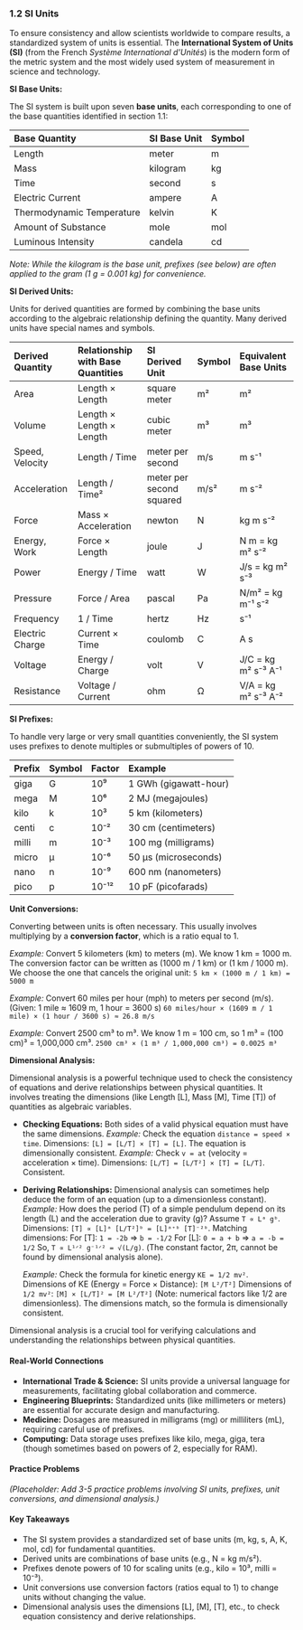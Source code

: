### 1.2 SI Units
To ensure consistency and allow scientists worldwide to compare results, a standardized system of units is essential. The **International System of Units (SI)** (from the French *Système International d'Unités*) is the modern form of the metric system and the most widely used system of measurement in science and technology.

**SI Base Units:**

The SI system is built upon seven **base units**, each corresponding to one of the base quantities identified in section 1.1:

| Base Quantity             | SI Base Unit | Symbol |
| :------------------------ | :----------- | :----- |
| Length                    | meter        | m      |
| Mass                      | kilogram     | kg     |
| Time                      | second       | s      |
| Electric Current          | ampere       | A      |
| Thermodynamic Temperature | kelvin       | K      |
| Amount of Substance       | mole         | mol    |
| Luminous Intensity        | candela      | cd     |

*Note: While the kilogram is the base unit, prefixes (see below) are often applied to the gram (1 g = 0.001 kg) for convenience.*

**SI Derived Units:**

Units for derived quantities are formed by combining the base units according to the algebraic relationship defining the quantity. Many derived units have special names and symbols.

| Derived Quantity | Relationship with Base Quantities | SI Derived Unit | Symbol | Equivalent Base Units |
| :--------------- | :-------------------------------- | :-------------- | :----- | :-------------------- |
| Area             | Length × Length                   | square meter    | m²     | m²                    |
| Volume           | Length × Length × Length          | cubic meter     | m³     | m³                    |
| Speed, Velocity  | Length / Time                     | meter per second| m/s    | m s⁻¹                 |
| Acceleration     | Length / Time²                    | meter per second squared | m/s² | m s⁻² |
| Force            | Mass × Acceleration               | newton          | N      | kg m s⁻²              |
| Energy, Work     | Force × Length                    | joule           | J      | N m = kg m² s⁻²       |
| Power            | Energy / Time                     | watt            | W      | J/s = kg m² s⁻³       |
| Pressure         | Force / Area                      | pascal          | Pa     | N/m² = kg m⁻¹ s⁻²     |
| Frequency        | 1 / Time                          | hertz           | Hz     | s⁻¹                   |
| Electric Charge  | Current × Time                    | coulomb         | C      | A s                   |
| Voltage          | Energy / Charge                   | volt            | V      | J/C = kg m² s⁻³ A⁻¹   |
| Resistance       | Voltage / Current                 | ohm             | Ω      | V/A = kg m² s⁻³ A⁻²   |

**SI Prefixes:**

To handle very large or very small quantities conveniently, the SI system uses prefixes to denote multiples or submultiples of powers of 10.

| Prefix | Symbol | Factor     | Example         |
| :----- | :----- | :--------- | :-------------- |
| giga   | G      | 10⁹        | 1 GWh (gigawatt-hour) |
| mega   | M      | 10⁶        | 2 MJ (megajoules) |
| kilo   | k      | 10³        | 5 km (kilometers) |
| centi  | c      | 10⁻²       | 30 cm (centimeters) |
| milli  | m      | 10⁻³       | 100 mg (milligrams) |
| micro  | µ      | 10⁻⁶       | 50 µs (microseconds) |
| nano   | n      | 10⁻⁹       | 600 nm (nanometers) |
| pico   | p      | 10⁻¹²      | 10 pF (picofarads) |

**Unit Conversions:**

Converting between units is often necessary. This usually involves multiplying by a **conversion factor**, which is a ratio equal to 1.

*Example:* Convert 5 kilometers (km) to meters (m).
We know 1 km = 1000 m. The conversion factor can be written as (1000 m / 1 km) or (1 km / 1000 m). We choose the one that cancels the original unit:
`5 km × (1000 m / 1 km) = 5000 m`

*Example:* Convert 60 miles per hour (mph) to meters per second (m/s).
(Given: 1 mile ≈ 1609 m, 1 hour = 3600 s)
`60 miles/hour × (1609 m / 1 mile) × (1 hour / 3600 s) ≈ 26.8 m/s`

*Example:* Convert 2500 cm³ to m³.
We know 1 m = 100 cm, so 1 m³ = (100 cm)³ = 1,000,000 cm³.
`2500 cm³ × (1 m³ / 1,000,000 cm³) = 0.0025 m³`

**Dimensional Analysis:**

Dimensional analysis is a powerful technique used to check the consistency of equations and derive relationships between physical quantities. It involves treating the dimensions (like Length [L], Mass [M], Time [T]) of quantities as algebraic variables.

*   **Checking Equations:** Both sides of a valid physical equation must have the same dimensions.
    *Example:* Check the equation `distance = speed × time`.
    Dimensions: `[L] = [L/T] × [T] = [L]`. The equation is dimensionally consistent.
    *Example:* Check `v = at` (velocity = acceleration × time).
    Dimensions: `[L/T] = [L/T²] × [T] = [L/T]`. Consistent.
*   **Deriving Relationships:** Dimensional analysis can sometimes help deduce the form of an equation (up to a dimensionless constant).
    *Example:* How does the period (T) of a simple pendulum depend on its length (L) and the acceleration due to gravity (g)?
    Assume `T ∝ Lᵃ gᵇ`. Dimensions: `[T] ∝ [L]ᵃ [L/T²]ᵇ = [L]ᵃ⁺ᵇ [T]⁻²ᵇ`.
    Matching dimensions:
    For [T]: `1 = -2b` => `b = -1/2`
    For [L]: `0 = a + b` => `a = -b = 1/2`
    So, `T ∝ L¹ᐟ² g⁻¹ᐟ² = √(L/g)`. (The constant factor, 2π, cannot be found by dimensional analysis alone).

    *Example:* Check the formula for kinetic energy `KE = 1/2 mv²`.
    Dimensions of KE (Energy = Force × Distance): `[M L²/T²]`
    Dimensions of `1/2 mv²`: `[M] × [L/T]² = [M L²/T²]` (Note: numerical factors like 1/2 are dimensionless).
    The dimensions match, so the formula is dimensionally consistent.

Dimensional analysis is a crucial tool for verifying calculations and understanding the relationships between physical quantities.

#### Real-World Connections

*   **International Trade & Science:** SI units provide a universal language for measurements, facilitating global collaboration and commerce.
*   **Engineering Blueprints:** Standardized units (like millimeters or meters) are essential for accurate design and manufacturing.
*   **Medicine:** Dosages are measured in milligrams (mg) or milliliters (mL), requiring careful use of prefixes.
*   **Computing:** Data storage uses prefixes like kilo, mega, giga, tera (though sometimes based on powers of 2, especially for RAM).

#### Practice Problems

*(Placeholder: Add 3-5 practice problems involving SI units, prefixes, unit conversions, and dimensional analysis.)*

#### Key Takeaways

*   The SI system provides a standardized set of base units (m, kg, s, A, K, mol, cd) for fundamental quantities.
*   Derived units are combinations of base units (e.g., N = kg m/s²).
*   Prefixes denote powers of 10 for scaling units (e.g., kilo = 10³, milli = 10⁻³).
*   Unit conversions use conversion factors (ratios equal to 1) to change units without changing the value.
*   Dimensional analysis uses the dimensions [L], [M], [T], etc., to check equation consistency and derive relationships.